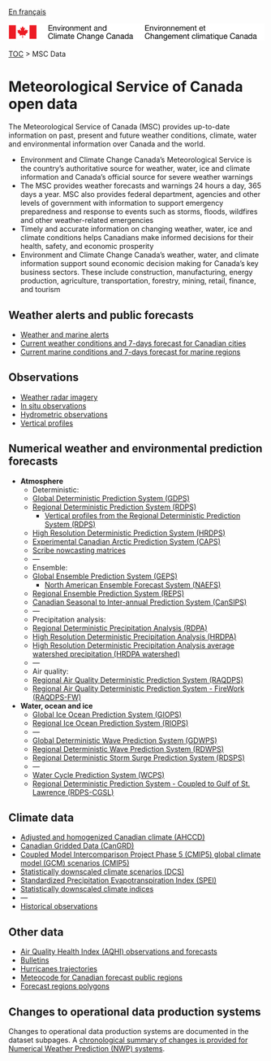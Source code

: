 [En français](readme_fr.md)

![ECCC logo](../img_eccc-logo.png)

[TOC](../readme_en.md) > MSC Data


# Meteorological Service of Canada open data

The Meteorological Service of Canada (MSC) provides up-to-date information on past, present and future weather conditions, climate, water and environmental information over Canada and the world.

* Environment and Climate Change Canada’s Meteorological Service is the country’s authoritative source for weather, water, ice and climate information and Canada’s official source for severe weather warnings
* The MSC provides weather forecasts and warnings 24 hours a day, 365 days a year. MSC also provides federal department, agencies and other levels of government with information to support emergency preparedness and response to events such as storms, floods, wildfires and other weather-related emergencies
* Timely and accurate information on changing weather, water, ice and climate conditions helps Canadians make informed decisions for their health, safety, and economic prosperity
* Environment and Climate Change Canada’s weather, water, and climate information support sound economic decision making for Canada’s key business sectors. These include construction, manufacturing, energy production, agriculture, transportation, forestry, mining, retail, finance, and tourism

## Weather alerts and public forecasts

* [Weather and marine alerts](alerts/readme_alerts_en.md)
* [Current weather conditions and 7-days forecast for Canadian cities](citypage-weather/readme_citypageweather_en.md)
* [Current marine conditions and 7-days forecast for marine regions](marine-weather/readme_marine-weather_en.md)

## Observations 

* [Weather radar imagery](obs_radar/readme_radar_en.md)
* [In situ observations](obs_station/readme_obs_insitu_en.md)
* [Hydrometric observations](obs_hydrometric/readme_hydrometric_en.md)
* [Vertical profiles](obs_vertical-profiles/readme_obs-vertical-pfl_en.md)

## Numerical weather and environmental prediction forecasts

* **Atmosphere**
    * Deterministic:
    * [Global Deterministic Prediction System (GDPS)](nwp_gdps/readme_gdps_en.md)
    * [Regional Deterministic Prediction System (RDPS)](nwp_rdps/readme_rdps_en.md)
        * [Vertical profiles from the Regional Deterministic Prediction System (RDPS)](prev_vertical-profiles/readme_prev-vertical-pfl_en.md)
    * [High Resolution Deterministic Prediction System (HRDPS)](nwp_hrdps/readme_hrdps_en.md)
    * [Experimental Canadian Arctic Prediction System (CAPS)](nwp_caps/readme_caps_en.md)
    * [Scribe nowcasting matrices](nwp_nowcasting/readme_nowcasting_en.md)
    * —
    * Ensemble:
    * [Global Ensemble Prediction System (GEPS)](nwp_geps/readme_geps_en.md)
        * [North American Ensemble Forecast System (NAEFS)](nwp_naefs/readme_naefs_en.md)
    * [Regional Ensemble Prediction System (REPS)](nwp_reps/readme_reps_en.md)
    * [Canadian Seasonal to Inter-annual Prediction System (CanSIPS)](nwp_cansips/readme_cansips_en.md)
    * —
    * Precipitation analysis:
    * [Regional Deterministic Precipitation Analysis (RDPA)](nwp_rdpa/readme_rdpa_en.md)
    * [High Resolution Deterministic Precipitation Analysis (HRDPA)](nwp_hrdpa/readme_hrdpa_en.md)
    * [High Resolution Deterministic Precipitation Analysis average watershed precipitation (HRDPA watershed)](nwp_hrdpa-watershed/readme_hrdpa-watershed_en.md)
    * —
    * Air quality:
    * [Regional Air Quality Deterministic Prediction System (RAQDPS)](nwp_raqdps/readme_raqdps_en.md)
    * [Regional Air Quality Deterministic Prediction System - FireWork (RAQDPS-FW)](nwp_raqdps-fw/readme_raqdps-fw_en.md)
* **Water, ocean and ice**
    * [Global Ice Ocean Prediction System (GIOPS)](nwp_giops/readme_giops_en.md)
    * [Regional Ice Ocean Prediction System (RIOPS)](nwp_riops/readme_riops_en.md)
    * —
    * [Global Deterministic Wave Prediction System (GDWPS)](nwp_gdwps/readme_gdwps_en.md)
    * [Regional Deterministic Wave Prediction System (RDWPS)](nwp_rdwps/readme_rdwps_en.md)
    * [Regional Deterministic Storm Surge Prediction System (RDSPS)](nwp_rdsps/readme_rdsps_en.md)
    * —  
    * [Water Cycle Prediction System (WCPS)](nwp_wcps/readme_wcps_en.md)
    * [Regional Deterministic Prediction System - Coupled to Gulf of St. Lawrence (RDPS-CGSL)](nwp_rdps-cgsl/readme_rdps-cgsl_en.md)

## Climate data

* [Adjusted and homogenized Canadian climate (AHCCD)](climate_ahccd/readme_ahccd_en.md)
* [Canadian Gridded Data (CanGRD)](climate_cangrd/readme_cangrd_en.md)
* [Coupled Model Intercomparison Project Phase 5 (CMIP5) global climate model (GCM) scenarios (CMIP5)](climate_cmip5/readme_cmip5_en.md)
* [Statistically downscaled climate scenarios (DCS)](climate_dcs/readme_dcs_en.md)
* [Standardized Precipitation Evapotranspiration Index (SPEI)](climate_spei/readme_spei_en.md)
* [Statistically downscaled climate indices](climate_indices/readme_climateindices_en.md)
* —
* [Historical observations](climate_obs/readme_climateobs_en.md)


## Other data

* [Air Quality Health Index (AQHI) observations and forecasts](aqhi/readme_aqhi_en.md)
* [Bulletins](bulletins/readme_bulletins_en.md)
* [Hurricanes trajectories](trajectories/readme_hurricane_en.md)
* [Meteocode for Canadian forecast public regions](meteocode/readme_meteocode_en.md)
* [Forecast regions polygons](https://dd.weather.gc.ca/meteocode/geodata/)

## Changes to operational data production systems

Changes to operational data production systems are documented in the dataset subpages. A [chronological summary of changes is provided for Numerical Weather Prediction (NWP) systems](changelog_nwp_en.md).
